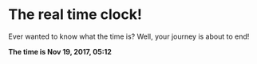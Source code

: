 # The real time clock!

Ever wanted to know what the time is? Well, your journey is about to end!

**The time is Nov 19, 2017, 05:12**